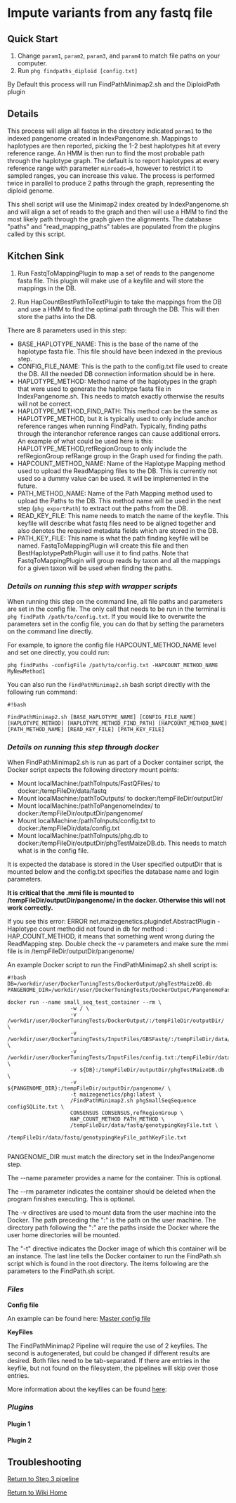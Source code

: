 # Impute variants from any fastq file

## Quick Start 

1. Change `param1`, `param2`, `param3`, and `param4` to match file paths on your computer.
2. Run `phg findpaths_diploid [config.txt]`

By Default this process will run FindPathMinimap2.sh and the DiploidPath plugin

## Details

This process will align all fastqs in the directory indicated `param1` to the indexed pangenome created in IndexPangenome.sh. Mappings to haplotypes are then reported, picking the 1-2 best haplotypes hit at every reference range. An HMM is then run to find the most probable path through the haplotype graph. The default is to report haplotypes at every reference range with parameter `minreads=0`, however to restrict it to sampled ranges, you can increase this value.  The process is performed twice in parallel to produce 2 paths through the graph, representing the diploid genome.

This shell script will use the Minimap2 index created by IndexPangenome.sh and will align a set of reads to the graph and then will use a HMM to find the most likely path through the graph given the alignments. The database "paths" and "read_mapping_paths" tables are populated from the plugins called by this script.


## Kitchen Sink

1. Run FastqToMappingPlugin to map a set of reads to the pangenome fasta file.  This plugin will make use of a keyfile and will store the mappings in the DB.
   
2. Run HapCountBestPathToTextPlugin to take the mappings from the DB and use a HMM to find the optimal path through the DB.  This will then store the paths into the DB.

There are 8 parameters used in this step:

* BASE_HAPLOTYPE_NAME: This is the base of the name of the haplotype fasta file. This file should have been indexed in the previous step.
* CONFIG_FILE_NAME: This is the path to the config.txt file used to create the DB. All the needed DB connection information should be in here.
* HAPLOTYPE_METHOD: Method name of the haplotypes in the graph that were used to generate the haplotype fasta file in IndexPangenome.sh. This needs to match exactly otherwise the results will not be correct.
* HAPLOTYPE_METHOD_FIND_PATH: This method can be the same as HAPLOTYPE_METHOD, but it is typically used to only include anchor reference ranges when running FindPath. Typically, finding paths through the interanchor reference ranges can cause additional errors. An example of what could be used here is this: HAPLOTYPE_METHOD,refRegionGroup to only include the refRegionGroup refRange group in the Graph used for finding the path.
* HAPCOUNT_METHOD_NAME: Name of the Haplotype Mapping method used to upload the ReadMapping files to the DB. This is currently not used so a dummy value can be used. It will be implemented in the future.
* PATH_METHOD_NAME: Name of the Path Mapping method used to upload the Paths to the DB. This method name will be used in the next step (`phg exportPath`) to extract out the paths from the DB.
* READ_KEY_FILE: This name needs to match the name of the keyfile. This keyfile will describe what fastq files need to be aligned together and also denotes the required metadata fields which are stored in the DB.
* PATH_KEY_FILE: This name is what the path finding keyfile will be named.  FastqToMappingPlugin will create this file and then BestHaplotypePathPlugin will use it to find paths. Note that FastqToMappingPlugin will group reads by taxon and all the mappings for a given taxon will be used when finding the paths.


### *Details on running this step with wrapper scripts*

When running this step on the command line, all file paths and parameters are set in the config file. The only call that needs to be run in the terminal is `phg findPath /path/to/config.txt`. If you would like to overwrite the parameters set in the config file, you can do that by setting the parameters on the command line directly.

For example, to ignore the config file HAPCOUNT_METHOD_NAME level and set one directly, you could run:
```
phg findPaths -configFile /path/to/config.txt -HAPCOUNT_METHOD_NAME MyNewMethod1
```

You can also run the `FindPathMinimap2.sh` bash script directly with the following run command:
```
#!bash

FindPathMinimap2.sh [BASE_HAPLOTYPE_NAME] [CONFIG_FILE_NAME] [HAPLOTYPE_METHOD] [HAPLOTYPE_METHOD_FIND_PATH] [HAPCOUNT_METHOD_NAME] [PATH_METHOD_NAME] [READ_KEY_FILE] [PATH_KEY_FILE]

```

### *Details on running this step through docker*

When FindPathMinimap2.sh is run as part of a Docker container script, the Docker script expects the following directory mount points:

* Mount localMachine:/pathToInputs/FastQFiles/ to docker:/tempFileDir/data/fastq
* Mount localMachine:/pathToOutputs/ to docker:/tempFileDir/outputDir/
* Mount localMachine:/pathToPangenomeIndex/ to docker:/tempFileDir/outputDir/pangenome/
* Mount localMachine:/pathToInputs/config.txt to docker:/tempFileDir/data/config.txt
* Mount localMachine:/pathToInputs/phg.db to docker:/tempFileDir/outputDir/phgTestMaizeDB.db.  This needs to match what is in the config file.

It is expected the database is stored in the User specified outputDir that is mounted below and the config.txt specifies the database name and login parameters.

**It is critical that the .mmi file is mounted to /tempFileDir/outputDir/pangenome/ in the docker.  Otherwise this will not work correctly.**  

If you see this error: ERROR net.maizegenetics.plugindef.AbstractPlugin - Haplotype count methodid not found in db for method : HAP_COUNT_METHOD, it means that something went wrong during the ReadMapping step.  Double check the -v parameters and make sure the mmi file is in /tempFileDir/outputDir/pangenome/

An example Docker script to run the FindPathMinimap2.sh shell script is:

```
#!bash
DB=/workdir/user/DockerTuningTests/DockerOutput/phgTestMaizeDB.db
PANGENOME_DIR=/workdir/user/DockerTuningTests/DockerOutput/PangenomeFasta/  
                
docker run --name small_seq_test_container --rm \ 
                    -w / \
                    -v /workdir/user/DockerTuningTests/DockerOutput/:/tempFileDir/outputDir/ \
                    -v /workdir/user/DockerTuningTests/InputFiles/GBSFastq/:/tempFileDir/data/fastq/ \
                    -v /workdir/user/DockerTuningTests/InputFiles/config.txt:/tempFileDir/data/configSQLite.txt \
                    -v ${DB}:/tempFileDir/outputDir/phgTestMaizeDB.db \
                    -v ${PANGENOME_DIR}:/tempFileDir/outputDir/pangenome/ \
                    -t maizegenetics/phg:latest \
                    /FindPathMinimap2.sh phgSmallSeqSequence configSQLite.txt \
                    CONSENSUS CONSENSUS,refRegionGroup \
                    HAP_COUNT_METHOD PATH_METHOD \
                    /tempFileDir/data/fastq/genotypingKeyFile.txt \
                    /tempFileDir/data/fastq/genotypingKeyFile_pathKeyFile.txt
                    
```

PANGENOME_DIR must match the directory set in the IndexPangenome step.


The --name parameter provides a name for the container.  This is optional.

The --rm parameter indicates the container should be deleted when the program finishes executing.  This is optional.

The -v directives are used to mount data from the user machine into the Docker.  The path preceding the ":" is the path on the user machine.  The directory path following the ":" are the paths inside the Docker where the user home directories will be mounted.

The "-t" directive indicates the Docker image of which this container will be an instance.  The last line tells the Docker container to run the FindPath.sh script which is found in the root directory.  The items following are the parameters to the FindPath.sh script.

### *Files*

**Config file**

An example can be found here: [Master config file](../Files/master_config.txt)

**KeyFiles** 

The FindPathMinimap2 Pipeline will require the use of 2 keyfiles.  The second is autogenerated, but could be changed if different results are desired.  Both files need to be tab-separated.  If there are entries in the keyfile, but not found on the filesystem, the pipelines will skip over those entries.

More information about the keyfiles can be found [here](ImputeWithPHG_findPathKeyFiles.md):

### *Plugins*

#### **Plugin 1**

#### **Plugin 2**

## Troubleshooting




[Return to Step 3 pipeline](ImputeWithPHG_main.md)

[Return to Wiki Home](../Home.md)
